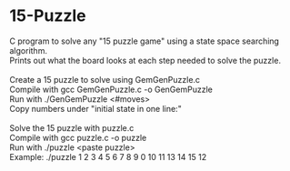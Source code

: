 # 15-Puzzle
C program to solve any "15 puzzle game" using a state space searching algorithm.\
Prints out what the board looks at each step needed to solve the puzzle.\
\
Create a 15 puzzle to solve using GemGenPuzzle.c\
Compile with gcc GemGenPuzzle.c -o GenGemPuzzle\
Run with ./GenGemPuzzle <#moves>\
Copy numbers under "initial state in one line:"\
\
Solve the 15 puzzle with puzzle.c\
Compile with gcc puzzle.c -o puzzle\
Run with ./puzzle \<paste puzzle>\
Example: ./puzzle 1 2 3 4 5 6 7 8 9 0 10 11 13 14 15 12
